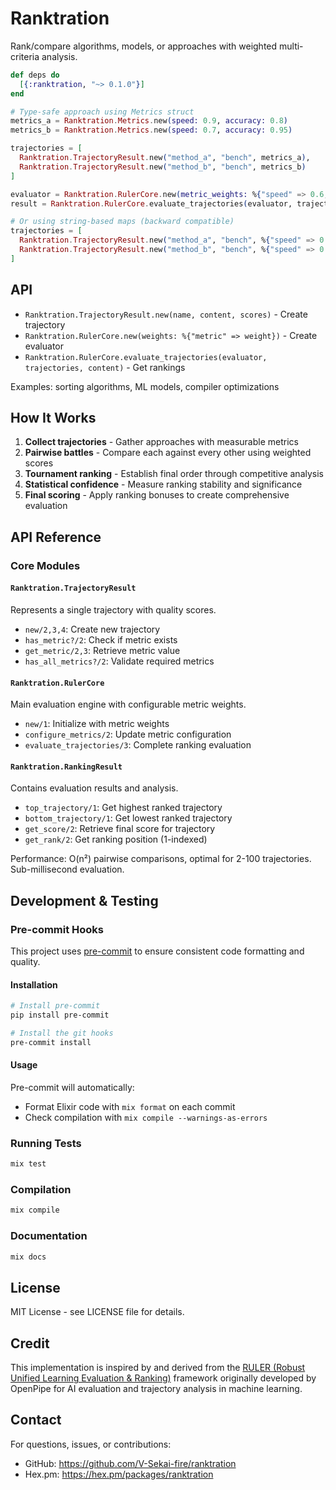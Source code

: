 # Ranktration

Rank/compare algorithms, models, or approaches with weighted multi-criteria analysis.

```elixir
def deps do
  [{:ranktration, "~> 0.1.0"}]
end
```

```elixir
# Type-safe approach using Metrics struct
metrics_a = Ranktration.Metrics.new(speed: 0.9, accuracy: 0.8)
metrics_b = Ranktration.Metrics.new(speed: 0.7, accuracy: 0.95)

trajectories = [
  Ranktration.TrajectoryResult.new("method_a", "bench", metrics_a),
  Ranktration.TrajectoryResult.new("method_b", "bench", metrics_b)
]

evaluator = Ranktration.RulerCore.new(metric_weights: %{"speed" => 0.6, "accuracy" => 0.4})
result = Ranktration.RulerCore.evaluate_trajectories(evaluator, trajectories, "bench")

# Or using string-based maps (backward compatible)
trajectories = [
  Ranktration.TrajectoryResult.new("method_a", "bench", %{"speed" => 0.9, "accuracy" => 0.8}),
  Ranktration.TrajectoryResult.new("method_b", "bench", %{"speed" => 0.7, "accuracy" => 0.95})
]
```

## API

- `Ranktration.TrajectoryResult.new(name, content, scores)` - Create trajectory
- `Ranktration.RulerCore.new(weights: %{"metric" => weight})` - Create evaluator
- `Ranktration.RulerCore.evaluate_trajectories(evaluator, trajectories, content)` - Get rankings

Examples: sorting algorithms, ML models, compiler optimizations

## How It Works

1. **Collect trajectories** - Gather approaches with measurable metrics
2. **Pairwise battles** - Compare each against every other using weighted scores
3. **Tournament ranking** - Establish final order through competitive analysis
4. **Statistical confidence** - Measure ranking stability and significance
5. **Final scoring** - Apply ranking bonuses to create comprehensive evaluation

## API Reference

### Core Modules

#### `Ranktration.TrajectoryResult`
Represents a single trajectory with quality scores.

- `new/2,3,4`: Create new trajectory
- `has_metric?/2`: Check if metric exists
- `get_metric/2,3`: Retrieve metric value
- `has_all_metrics?/2`: Validate required metrics

#### `Ranktration.RulerCore`
Main evaluation engine with configurable metric weights.

- `new/1`: Initialize with metric weights
- `configure_metrics/2`: Update metric configuration
- `evaluate_trajectories/3`: Complete ranking evaluation

#### `Ranktration.RankingResult`
Contains evaluation results and analysis.

- `top_trajectory/1`: Get highest ranked trajectory
- `bottom_trajectory/1`: Get lowest ranked trajectory
- `get_score/2`: Retrieve final score for trajectory
- `get_rank/2`: Get ranking position (1-indexed)

Performance: O(n²) pairwise comparisons, optimal for 2-100 trajectories. Sub-millisecond evaluation.

## Development & Testing

### Pre-commit Hooks

This project uses [pre-commit](https://pre-commit.com/) to ensure consistent code formatting and quality.

#### Installation

```bash
# Install pre-commit
pip install pre-commit

# Install the git hooks
pre-commit install
```

#### Usage

Pre-commit will automatically:
- Format Elixir code with `mix format` on each commit
- Check compilation with `mix compile --warnings-as-errors`

### Running Tests

```bash
mix test
```

### Compilation

```bash
mix compile
```

### Documentation

```bash
mix docs
```

## License

MIT License - see LICENSE file for details.

## Credit

This implementation is inspired by and derived from the [RULER (Robust Unified Learning Evaluation & Ranking)](https://art.openpipe.ai/fundamentals/ruler) framework originally developed by OpenPipe for AI evaluation and trajectory analysis in machine learning.

## Contact

For questions, issues, or contributions:
- GitHub: https://github.com/V-Sekai-fire/ranktration
- Hex.pm: https://hex.pm/packages/ranktration

